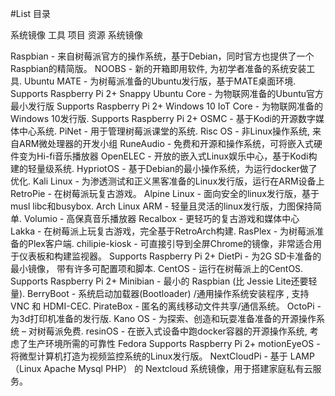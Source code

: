 #List
目录

系统镜像
工具
项目
资源
系统镜像

Raspbian - 来自树莓派官方的操作系统，基于Debian，同时官方也提供了一个Raspbian的精简版。
NOOBS - 新的开箱即用软件, 为初学者准备的系统安装工具.
Ubuntu MATE - 为树莓派准备的Ubuntu发行版，基于MATE桌面环境. Supports Raspberry Pi 2+
Snappy Ubuntu Core - 为物联网准备的Ubuntu官方最小发行版 Supports Raspberry Pi 2+
Windows 10 IoT Core - 为物联网准备的Windows 10发行版. Supports Raspberry Pi 2+
OSMC - 基于Kodi的开源数字媒体中心系统.
PiNet - 用于管理树莓派课堂的系统.
Risc OS - 非Linux操作系统, 来自ARM微处理器的开发小组
RuneAudio - 免费和开源和操作系统，可将嵌入式硬件变为Hi-fi音乐播放器
OpenELEC - 开放的嵌入式Linux娱乐中心，基于Kodi构建的轻量级系统.
HypriotOS - 基于Debian的最小操作系统，为运行docker做了优化.
Kali Linux - 为渗透测试和正义黑客准备的Linux发行版，运行在ARM设备上
RetroPie - 在树莓派玩复古游戏。
Alpine Linux - 面向安全的linux发行版，基于musl libc和busybox.
Arch Linux ARM - 轻量且灵活的linux发行版，力图保持简单.
Volumio - 高保真音乐播放器
Recalbox - 更轻巧的复古游戏和媒体中心
Lakka - 在树莓派上玩复古游戏，完全基于RetroArch构建.
RasPlex - 为树莓派准备的Plex客户端.
chilipie-kiosk - 可直接引导到全屏Chrome的镜像，非常适合用于仪表板和构建监视器。 Supports Raspberry Pi 2+
DietPi - 为2G SD卡准备的最小镜像， 带有许多可配置项和脚本.
CentOS - 运行在树莓派上的CentOS. Supports Raspberry Pi 2+
Minibian - 最小的 Raspbian (比 Jessie Lite还要轻量).
BerryBoot - 系统启动加载器(Bootloader) /通用操作系统安装程序 , 支持 VNC 和 HDMI-CEC.
PirateBox - 匿名的离线移动文件共享/通信系统。
OctoPi - 为3d打印机准备的发行版.
Kano OS - 为探索、创造和玩耍准备准备的开源操作系统 – 对树莓派免费.
resinOS - 在嵌入式设备中跑docker容器的开源操作系统, 考虑了生产环境所需的可靠性
Fedora Supports Raspberry Pi 2+
motionEyeOS - 将微型计算机打造为视频监控系统的Linux发行版。
NextCloudPi - 基于 LAMP（Linux Apache Mysql PHP） 的 Nextcloud 系统镜像，用于搭建家庭私有云服务。